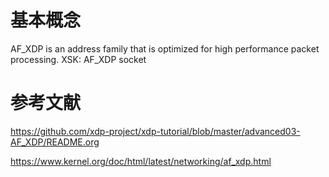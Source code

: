 
# 基本概念
AF_XDP is an address family that is optimized for high performance packet processing.
XSK: AF_XDP socket




# 参考文献

https://github.com/xdp-project/xdp-tutorial/blob/master/advanced03-AF_XDP/README.org

https://www.kernel.org/doc/html/latest/networking/af_xdp.html


